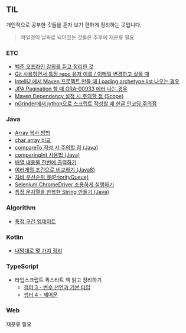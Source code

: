 ## TIL

개인적으로 공부한 것들을 혼자 보기 편하게 정리하는 곳입니다.

> 파일명이 날짜로 되어있는 것들은 추후에 재분류 필요

### ETC
* [백준 오프라인 강의를 듣고 정리한 것](https://github.com/joshua-qa/CS_TIL/tree/master/BOJ_Offline)
* [Git 사용하면서 특정 repo 유저 이름 / 이메일 변경하고 싶을 때](https://github.com/joshua-qa/CS_TIL/blob/master/TIL/etc/git_multiple_username.md)
* [IntelliJ 에서 Maven 프로젝트 만들 때 Loading archetype list 나오는 경우](https://github.com/joshua-qa/CS_TIL/blob/master/TIL/etc/intellij_maven_archetype_loading.md)
* [JPA Pagination 할 때 ORA-00933 에러 나는 경우](https://github.com/joshua-qa/CS_TIL/blob/master/TIL/etc/jpa_pagination_oracle.md)
* [Maven Dependency 설정 시 주의할 점 (Scope)](https://github.com/joshua-qa/CS_TIL/blob/master/TIL/etc/maven_test_scope.md)
* [nGrinder에서 jython으로 스크립트 작성할 때 한글 인코딩 주의점](https://github.com/joshua-qa/CS_TIL/blob/master/TIL/etc/ngrinder_jython_utf8.md)

### Java
* [Array 복사 방법](https://github.com/joshua-qa/CS_TIL/blob/master/TIL/Java/arrays_copy.md)
* [char array 비교](https://github.com/joshua-qa/CS_TIL/blob/master/TIL/Java/arrays_equals.md)
* [compareTo 작성 시 주의할 점 (Java)](https://github.com/joshua-qa/CS_TIL/blob/master/TIL/Java/comparable.md)
* [comparingInt 사용법 (Java)](https://github.com/joshua-qa/CS_TIL/blob/master/TIL/Java/comparingInt.md)
* [배열 내용물 한번에 출력하기](https://github.com/joshua-qa/CS_TIL/blob/master/TIL/Java/deeptostring.md)
* [여러개의 조건으로 비교하기 (Java8)](https://github.com/joshua-qa/CS_TIL/blob/master/TIL/Java/multi_comparing.md)
* [자바 우선순위 큐(PriorityQueue)](https://github.com/joshua-qa/CS_TIL/blob/master/TIL/Java/priorityqueue.md)
* [Selenium ChromeDriver 조용하게 실행하기](https://github.com/joshua-qa/CS_TIL/blob/master/TIL/Java/selenium_headless.md)
* [특정 문자열을 반복한 String 만들기 (Java)](https://github.com/joshua-qa/CS_TIL/blob/master/TIL/Java/string_repeat.md)

### Algorithm
* [특정 구간 업데이트](https://github.com/joshua-qa/CS_TIL/blob/master/TIL/Algorithm/range_update.md)

### Kotlin
* [내맘대로 몇 가지 정리](https://github.com/joshua-qa/CS_TIL/blob/master/TIL/Kotlin/Kotlin%20%EB%82%B4%EB%A7%98%EB%8C%80%EB%A1%9C%20%EC%A0%95%EB%A6%AC%20-%2020190422.md)

### TypeScript
* 타입스크립트 퀵스타트 책 읽고 정리하기
    * [챕터 3 - 변수 선언과 기본 타입](https://github.com/joshua-qa/CS_TIL/blob/master/TIL/Typescript/ts-quickstart-chapter3.md)
    * [챕터 4 - 제어문](https://github.com/joshua-qa/TIL/blob/master/TIL/Typescript/ts-quickstart-chapter4.md)

### Web
재분류 필요